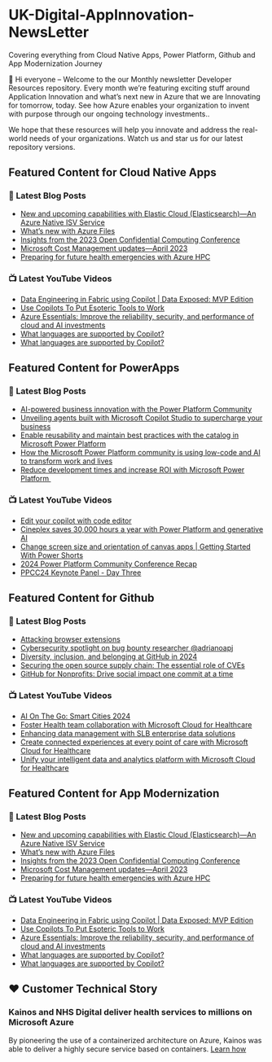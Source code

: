 # UK-Digital-AppInnovation-NewsLetter

Covering everything from Cloud Native Apps, Power Platform, Github and App Modernization Journey

👋 Hi everyone – Welcome to the our Monthly newsletter Developer Resources repository. Every month we’re featuring exciting stuff around Application Innovation and what’s next new in Azure that we are Innovating for tomorrow, today. See how Azure enables your organization to invent with purpose through our ongoing technology investments..


We hope that these resources will help you innovate and address the real-world needs of your organizations. Watch us and star us for our latest repository versions.

## Featured Content for Cloud Native Apps


### 📝 Latest Blog Posts

    
<!-- BLOGCNA:START -->
- [New and upcoming capabilities with Elastic Cloud (Elasticsearch)—An Azure Native ISV Service](https://azure.microsoft.com/blog/new-and-upcoming-capabilities-with-elastic-cloud-elasticsearch-an-azure-native-isv-service/)
- [What’s new with Azure Files](https://azure.microsoft.com/blog/what-s-new-with-azure-files/)
- [Insights from the 2023 Open Confidential Computing Conference](https://azure.microsoft.com/blog/insights-from-the-2023-open-confidential-computing-conference/)
- [Microsoft Cost Management updates—April 2023](https://azure.microsoft.com/blog/microsoft-cost-management-updates-april-2023/)
- [Preparing for future health emergencies with Azure HPC ](https://azure.microsoft.com/blog/preparing-for-future-health-emergencies-with-azure-hpc/)
<!-- BLOGCNA:END -->

### 📺 Latest YouTube Videos

 
<!-- YOUTUBECNA:START -->
- [Data Engineering in Fabric using Copilot | Data Exposed: MVP Edition](https://www.youtube.com/watch?v=MaehobyW8G4)
- [Use Copilots To Put Esoteric Tools to Work](https://www.youtube.com/watch?v=Pl14zbblr9s)
- [Azure Essentials: Improve the reliability, security, and performance of cloud and AI investments](https://www.youtube.com/watch?v=shHLGtDr9bg)
- [What languages are supported by Copilot?](https://www.youtube.com/watch?v=aGm4q_D1ZIo)
- [What languages are supported by Copilot?](https://www.youtube.com/watch?v=V8127Bjt2_A)
<!-- YOUTUBECNA:END -->

##  Featured Content for PowerApps
### 📝 Latest Blog Posts
<!-- BLOGPOWER:START -->
- [AI-powered business innovation with the Power Platform Community](https://www.microsoft.com/en-us/power-platform/blog/2024/09/18/ai-powered-business-innovation-with-the-power-platform-community/)
- [Unveiling agents built with Microsoft Copilot Studio to supercharge your business](https://www.microsoft.com/en-us/microsoft-copilot/blog/copilot-studio/unveiling-copilot-agents-built-with-microsoft-copilot-studio-to-supercharge-your-business/)
- [Enable reusability and maintain best practices with the catalog in Microsoft Power Platform](https://www.microsoft.com/en-us/power-platform/blog/2024/09/11/enable-reusability-and-maintain-best-practices-with-the-catalog-in-microsoft-power-platform/)
- [How the Microsoft Power Platform community is using low-code and AI to transform work and lives](https://www.microsoft.com/en-us/power-platform/blog/2024/09/10/how-the-microsoft-power-platform-community-is-using-low-code-and-ai-to-transform-work-and-lives/)
- [Reduce development times and increase ROI with Microsoft Power Platform ](https://www.microsoft.com/en-us/power-platform/blog/2024/09/03/reduce-development-times-and-increase-roi-with-microsoft-power-platform/)
<!-- BLOGPOWER:END -->
 ### 📺 Latest YouTube Videos
    
<!-- YOUTUBEPOWER:START -->
- [Edit your copilot with code editor](https://www.youtube.com/watch?v=y_2L884NuQc)
- [Cineplex saves 30,000 hours a year with Power Platform and generative AI](https://www.youtube.com/watch?v=aQJ-SwBeyL8)
- [Change screen size and orientation of canvas apps | Getting Started With Power Shorts](https://www.youtube.com/watch?v=dsow8q4LzA8)
- [2024 Power Platform Community Conference Recap](https://www.youtube.com/watch?v=MdYdPSFtfMk)
- [PPCC24 Keynote Panel - Day Three](https://www.youtube.com/watch?v=j_TLQFUKNRg)
<!-- YOUTUBEPOWER:END -->

##  Featured Content for Github
### 📝 Latest Blog Posts
<!-- BLOGGITHUB:START -->
- [Attacking browser extensions](https://github.blog/security/vulnerability-research/attacking-browser-extensions/)
- [Cybersecurity spotlight on bug bounty researcher @adrianoapj](https://github.blog/security/vulnerability-research/cybersecurity-spotlight-on-bug-bounty-researcher-adrianoapj/)
- [Diversity, inclusion, and belonging at GitHub in 2024](https://github.blog/news-insights/company-news/diversity-inclusion-and-belonging-at-github-in-2024/)
- [Securing the open source supply chain: The essential role of CVEs](https://github.blog/security/supply-chain-security/securing-the-open-source-supply-chain-the-essential-role-of-cves/)
- [GitHub for Nonprofits: Drive social impact one commit at a time](https://github.blog/news-insights/product-news/github-for-nonprofits-drive-social-impact-one-commit-at-a-time/)
<!-- BLOGGITHUB:END -->
### 📺 Latest YouTube Videos
<!-- YOUTUBEGITHUB:START -->
- [AI On The Go: Smart Cities 2024](https://www.youtube.com/watch?v=5X4wekVY24Y)
- [Foster Health team collaboration with Microsoft Cloud for Healthcare](https://www.youtube.com/watch?v=I3xL_A10JAI)
- [Enhancing data management with SLB enterprise data solutions](https://www.youtube.com/watch?v=Z-SF42l7y0Y)
- [Create connected experiences at every point of care with Microsoft Cloud for Healthcare](https://www.youtube.com/watch?v=3wDM4RbEMgA)
- [Unify your intelligent data and analytics platform with Microsoft Cloud for Healthcare](https://www.youtube.com/watch?v=IvFHwhCAjzs)
<!-- YOUTUBEGITHUB:END -->
##  Featured Content for App Modernization
### 📝 Latest Blog Posts
<!-- BLOGAPPMOD:START -->
- [New and upcoming capabilities with Elastic Cloud (Elasticsearch)—An Azure Native ISV Service](https://azure.microsoft.com/blog/new-and-upcoming-capabilities-with-elastic-cloud-elasticsearch-an-azure-native-isv-service/)
- [What’s new with Azure Files](https://azure.microsoft.com/blog/what-s-new-with-azure-files/)
- [Insights from the 2023 Open Confidential Computing Conference](https://azure.microsoft.com/blog/insights-from-the-2023-open-confidential-computing-conference/)
- [Microsoft Cost Management updates—April 2023](https://azure.microsoft.com/blog/microsoft-cost-management-updates-april-2023/)
- [Preparing for future health emergencies with Azure HPC ](https://azure.microsoft.com/blog/preparing-for-future-health-emergencies-with-azure-hpc/)
<!-- BLOGAPPMOD:END -->
### 📺 Latest YouTube Videos
<!-- YOUTUBEAPPMOD:START -->
- [Data Engineering in Fabric using Copilot | Data Exposed: MVP Edition](https://www.youtube.com/watch?v=MaehobyW8G4)
- [Use Copilots To Put Esoteric Tools to Work](https://www.youtube.com/watch?v=Pl14zbblr9s)
- [Azure Essentials: Improve the reliability, security, and performance of cloud and AI investments](https://www.youtube.com/watch?v=shHLGtDr9bg)
- [What languages are supported by Copilot?](https://www.youtube.com/watch?v=aGm4q_D1ZIo)
- [What languages are supported by Copilot?](https://www.youtube.com/watch?v=V8127Bjt2_A)
<!-- YOUTUBEAPPMOD:END -->


## ♥️ Customer Technical Story 

### Kainos and NHS Digital deliver health services to millions on Microsoft Azure

By pioneering the use of a containerized architecture on Azure, Kainos was able to deliver a highly secure service based on containers. [Learn how](https://customers.microsoft.com/en-us/story/1368348549535774520-kainos-and-nhs-digital-deliver-health-services-to-millions-on-microsoft-azure)

